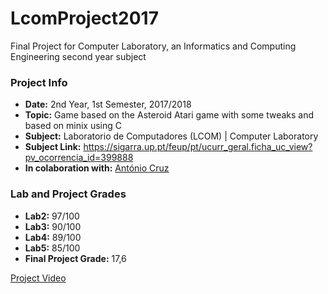 # LcomProject2017
Final Project for Computer Laboratory, an Informatics and Computing Engineering second year subject

### Project Info
* **Date:** 2nd Year, 1st Semester, 2017/2018
* **Topic:** Game based on the Asteroid Atari game with some tweaks and based on minix using C
* **Subject:** Laboratorio de Computadores (LCOM) | Computer Laboratory
* **Subject Link:** https://sigarra.up.pt/feup/pt/ucurr_geral.ficha_uc_view?pv_ocorrencia_id=399888
* **In colaboration with:** [António Cruz](https://github.com/AntoniooCruz)

### Lab and Project Grades
* **Lab2:** 97/100
* **Lab3:** 90/100
* **Lab4:** 89/100
* **Lab5:** 85/100
* **Final Project Grade:** 17,6

[Project Video](https://www.youtube.com/watch?v=c4B2IO5Uda4)
